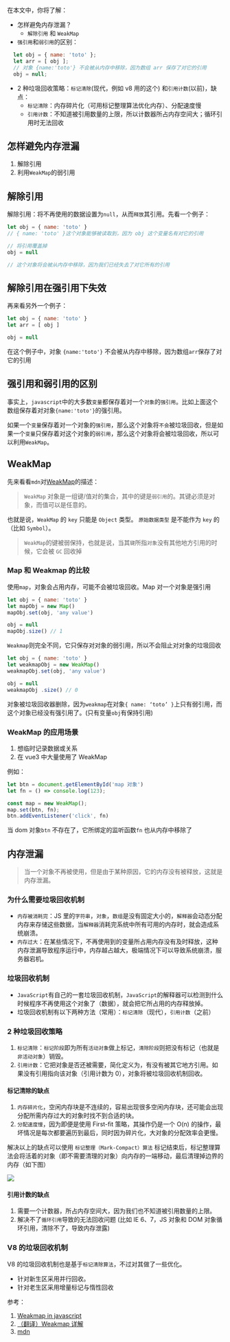 
在本文中，你将了解：

- 怎样避免内存泄漏？
  - `解除引用` 和 `WeakMap`
- `强引用`和`弱引用`的区别：
```js
  let obj = { name: 'toto' };
  let arr = [ obj ];
  // 对象 {name:'toto'} 不会被从内存中移除，因为数组 arr 保存了对它的引用
  obj = null;
```
- 2 种垃圾回收策略：`标记清除`(现代，例如 v8 用的这个) 和`引用计数`(以前)，缺点：
  - `标记清除`：内存碎片化（可用标记整理算法优化内存）、分配速度慢
  - `引用计数`：不知道被引用数量的上限，所以计数器所占内存空间大；循环引用时无法回收

## 怎样避免内存泄漏

1. 解除引用
2. 利用`WeakMap`的弱引用

## 解除引用

解除引用：将不再使用的数据设置为`null`，从而`释放`其引用。先看一个例子：

```js
let obj = { name: 'toto' }
// { name: 'toto' }这个对象能够被读取到，因为 obj 这个变量名有对它的引用

// 将引用覆盖掉
obj = null

// 这个对象将会被从内存中移除，因为我们已经失去了对它所有的引用
```

## 解除引用在强引用下失效

再来看另外一个例子：

```js
let obj = { name: 'toto' }
let arr = [ obj ]

obj = null
```

在这个例子中，对象 `{name:'toto'}` 不会被从内存中移除，因为数组`arr`保存了对它的引用

## 强引用和弱引用的区别

事实上，`javascript`中的大多数`变量`都保存着对一个`对象`的`强引用`。比如上面这个数组保存着对对象`{name:'toto'}`的强引用。

如果一个`变量`保存着对一个对象的`强引用`，那么这个对象将`不会`被垃圾回收，但是如果一个`变量`只保存着对这个对象的`弱引用`，那么这个对象将会被垃圾回收，所以可以利用`WeakMap`。

## WeakMap

先来看看`mdn`对[WeakMap](https://developer.mozilla.org/zh-CN/docs/Web/JavaScript/Reference/Global_Objects/WeakMap)的描述：

> `WeakMap` 对象是一组键/值对的集合，其中的键是`弱引用`的。其键必须是对象，而值可以是任意的。

也就是说，`WeakMap` 的 `key` 只能是 `Object` 类型。 `原始数据类型` 是不能作为 `key` 的（比如 `Symbol`）。

> `WeakMap`的键被弱保持，也就是说，当其`键`所指`对象`没有其他地方引用的时候，它会被 `GC` 回收掉

### Map 和 Weakmap 的比较

使用`map`，对象会占用内存，可能不会被垃圾回收。Map 对一个对象是强引用

```js
let obj = { name: 'toto' }
let mapObj = new Map()
mapObj.set(obj, 'any value')

obj = null
mapObj.size() // 1
```

`Weakmap`则完全不同，它只保存对对象的弱引用，所以不会阻止对对象的垃圾回收

```js
let obj = { name: 'toto' }
let weakmapObj = new WeakMap()
weakmapObj.set(obj, 'any value')

obj = null
weakmapObj .size() // 0
```

对象被垃圾回收器删除，因为`weakmap`在对象`{ name: ‘toto’ }`上只有弱引用，而这个对象已经没有强引用了。(只有变量`obj`有保持引用)

### WeakMap 的应用场景

1. 想临时记录数据或关系 
2. 在 vue3 中大量使用了 WeakMap

例如：
```js
let btn = document.getElementById('map 对象')
let fn = () => console.log(123);

const map = new WeakMap();
map.set(btn, fn);
btn.addEventListener('click', fn)
```
当 dom 对象`btn` 不存在了，它所绑定的监听函数`fn` 也从内存中移除了

## 内存泄漏

> 当一个对象不再被使用，但是由于某种原因，它的内存没有被释放，这就是内存泄漏。

### 为什么需要垃圾回收机制

- `内存被消耗完`：JS 里的`字符串`，`对象`，`数组`是没有固定大小的，`解释器`会动态分配内存来存储这些数据，当`解释器`消耗完系统中所有可用的内存时，就会造成系统崩溃。
- `内存过大`：在某些情况下，不再使用到的变量所占用内存没有及时释放，这种内存泄漏导致程序运行中，内存越占越大，极端情况下可以导致系统崩溃，服务器宕机。

### 垃圾回收机制
- `JavaScript`有自己的一套垃圾回收机制，`JavaScript`的解释器可以检测到什么时候程序不再使用这个对象了（数据），就会把它所占用的内存释放掉。
- 垃圾回收机制有以下两种方法（常用）：`标记清除`（现代），`引用计数`（之前）

### 2 种垃圾回收策略

1. `标记清除`：`标记阶段`即为所有`活动对象`做上标记，`清除阶段`则把没有标记（也就是`非活动对象`）销毁。
2. `引用计数`：它把对象是否还被需要，简化定义为，有没有被其它地方引用。如果没有引用指向该对象（引用计数为 0），对象将被垃圾回收机制回收。

#### 标记清除的缺点

1. `内存碎片化`，空闲内存块是不连续的，容易出现很多空闲内存块，还可能会出现分配所需内存过大的对象时找不到合适的块。
2. `分配速度慢`，因为即便是使用 First-fit 策略，其操作仍是一个 O(n) 的操作，最坏情况是每次都要遍历到最后，同时因为碎片化，大对象的分配效率会更慢。

解决以上的缺点可以使用 `标记整理（Mark-Compact）算法` 标记结束后，标记整理算法会将活着的对象（即不需要清理的对象）向内存的一端移动，最后清理掉边界的内存（如下图）

![](https://chao31.github.io/pics/img/202303061905790.png)

#### 引用计数的缺点

1. 需要一个计数器，所占内存空间大，因为我们也不知道被引用数量的上限。
2. 解决不了`循环引用`导致的无法回收问题 (比如 IE 6、7，JS 对象和 DOM 对象循环引用，清除不了，导致内存泄露)

### V8 的垃圾回收机制

V8 的垃圾回收机制也是基于`标记清除算法`，不过对其做了一些优化。

- 针对新生区采用并行回收。
- 针对老生区采用增量标记与惰性回收


参考：

1. [Weakmap in javascript](https://dev.to/codeoz/weakmap-in-javascript-35gi)
2. [（翻译）Weakmap 详解](https://blog.csdn.net/qq_32925031/article/details/111032188)
3. [mdn](https://developer.mozilla.org/zh-CN/docs/Web/JavaScript/Reference/Global_Objects/WeakMap)
